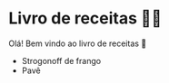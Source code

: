 # Livro de receitas :cook:

Olá! Bem vindo ao livro de receitas :wave:

 - Strogonoff de frango
 - Pavê